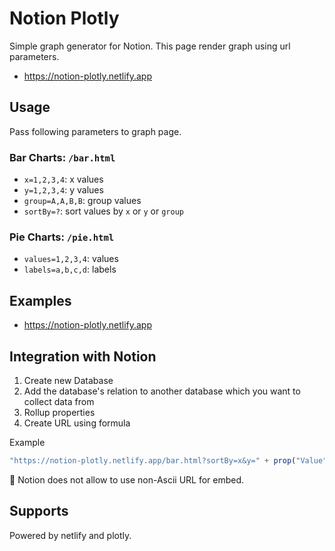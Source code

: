 # Notion Plotly

Simple graph generator for Notion.
This page render graph using url parameters.

- <https://notion-plotly.netlify.app>

## Usage

Pass following parameters to graph page.

### Bar Charts: `/bar.html`

- `x=1,2,3,4`: x values
- `y=1,2,3,4`: y values
- `group=A,A,B,B`: group values
- `sortBy=?`: sort values by `x` or `y` or `group`

### Pie Charts: `/pie.html`

- `values=1,2,3,4`: values
- `labels=a,b,c,d`: labels

## Examples

- <https://notion-plotly.netlify.app>

## Integration with Notion

1. Create new Database
2. Add the database's relation to another database which you want to collect data from
3. Rollup properties
4. Create URL using formula

Example
   
```js
"https://notion-plotly.netlify.app/bar.html?sortBy=x&y=" + prop("Value") + "&x=" + replaceAll(replaceAll(replaceAll(prop("Date"), "年", "/"), "月", "/"), "日", "") + "&group=" + prop("Company")
```

:memo: Notion does not allow to use non-Ascii URL for embed.

## Supports

Powered by netlify and plotly.
